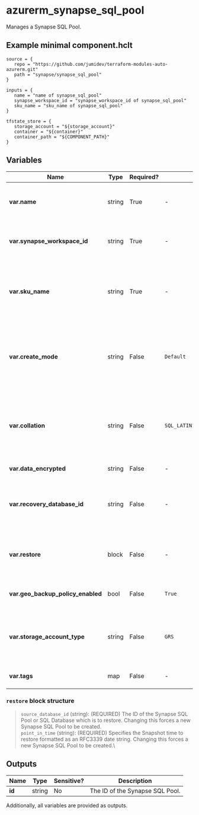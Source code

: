 # azurerm_synapse_sql_pool

Manages a Synapse SQL Pool.

## Example minimal component.hclt

```hcl
source = {
   repo = "https://github.com/jumidev/terraform-modules-auto-azurerm.git" 
   path = "synapse/synapse_sql_pool" 
}

inputs = {
   name = "name of synapse_sql_pool" 
   synapse_workspace_id = "synapse_workspace_id of synapse_sql_pool" 
   sku_name = "sku_name of synapse_sql_pool" 
}

tfstate_store = {
   storage_account = "${storage_account}" 
   container = "${container}" 
   container_path = "${COMPONENT_PATH}" 
}

```

## Variables

| Name | Type | Required? |  Default  |  possible values |  Description |
| ---- | ---- | --------- |  ----------- | ----------- | ----------- |
| **var.name** | string | True | -  |  -  |  The name which should be used for this Synapse SQL Pool. Changing this forces a new Synapse SQL Pool to be created. | 
| **var.synapse_workspace_id** | string | True | -  |  -  |  The ID of Synapse Workspace within which this SQL Pool should be created. Changing this forces a new Synapse SQL Pool to be created. | 
| **var.sku_name** | string | True | -  |  `DW100c`, `DW200c`, `DW300c`, `DW400c`, `DW500c`, `DW1000c`, `DW1500c`, `DW2000c`, `DW2500c`, `DW3000c`, `DW5000c`, `DW6000c`, `DW7500c`, `DW10000c`, `DW15000c`, `DW30000c`  |  Specifies the SKU Name for this Synapse SQL Pool. Possible values are `DW100c`, `DW200c`, `DW300c`, `DW400c`, `DW500c`, `DW1000c`, `DW1500c`, `DW2000c`, `DW2500c`, `DW3000c`, `DW5000c`, `DW6000c`, `DW7500c`, `DW10000c`, `DW15000c` or `DW30000c`. | 
| **var.create_mode** | string | False | `Default`  |  `Default`, `Recovery`, `PointInTimeRestore`  |  Specifies how to create the SQL Pool. Valid values are: `Default`, `Recovery` or `PointInTimeRestore`. Must be `Default` to create a new database. Defaults to `Default`. Changing this forces a new Synapse SQL Pool to be created. | 
| **var.collation** | string | False | `SQL_LATIN1_GENERAL_CP1_CI_AS`  |  -  |  The name of the collation to use with this pool, only applicable when `create_mode` is set to `Default`. Azure default is `SQL_LATIN1_GENERAL_CP1_CI_AS`. Changing this forces a new Synapse SQL Pool to be created. | 
| **var.data_encrypted** | string | False | -  |  -  |  Is transparent data encryption enabled? | 
| **var.recovery_database_id** | string | False | -  |  -  |  The ID of the Synapse SQL Pool or SQL Database which is to back up, only applicable when `create_mode` is set to `Recovery`. Changing this forces a new Synapse SQL Pool to be created. | 
| **var.restore** | block | False | -  |  -  |  A `restore` block. Only applicable when `create_mode` is set to `PointInTimeRestore`. Changing this forces a new Synapse SQL Pool to be created. | 
| **var.geo_backup_policy_enabled** | bool | False | `True`  |  `true`, `false`  |  Is geo-backup policy enabled? Possible values include `true` or `false`. Defaults to `true`. | 
| **var.storage_account_type** | string | False | `GRS`  |  `LRS`, `GRS`  |  The storage account type that will be used to store backups for this Synapse SQL Pool. Possible values are `LRS` or `GRS`. Changing this forces a new Synapse SQL Pool to be created. Defaults to `GRS`. | 
| **var.tags** | map | False | -  |  -  |  A mapping of tags which should be assigned to the Synapse SQL Pool. | 

### `restore` block structure

> `source_database_id` (string): (REQUIRED) The ID of the Synapse SQL Pool or SQL Database which is to restore. Changing this forces a new Synapse SQL Pool to be created.\
> `point_in_time` (string): (REQUIRED) Specifies the Snapshot time to restore formatted as an RFC3339 date string. Changing this forces a new Synapse SQL Pool to be created.\



## Outputs

| Name | Type | Sensitive? | Description |
| ---- | ---- | --------- | --------- |
| **id** | string | No  | The ID of the Synapse SQL Pool. | 

Additionally, all variables are provided as outputs.
